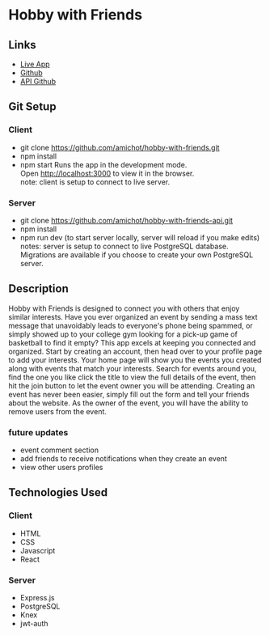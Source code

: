 # Hobby with Friends

## Links
* [Live App](https://hobby-with-friends.adrianslolacc.now.sh)
* [Github](https://github.com/amichot/hobby-with-friends)
* [API Github](https://github.com/amichot/hobby-with-friends-api)


## Git Setup 

### Client
* git clone https://github.com/amichot/hobby-with-friends.git <br>
* npm install
* npm start
Runs the app in the development mode. <br>
Open [http://localhost:3000](http://localhost:3000) to view it in the browser. <br>
note: client is setup to connect to live server. <br>


### Server
* git clone https://github.com/amichot/hobby-with-friends-api.git
* npm install
* npm run dev (to start server locally, server will reload if you make edits) <br>
notes: server is setup to connect to live PostgreSQL database. <br>
Migrations are available if you choose to create your own PostgreSQL server. <br>

## Description
Hobby with Friends is designed to connect you with others that enjoy similar interests. Have you ever organized an event by sending a mass text message that unavoidably leads to everyone's phone being spammed, or simply showed up to your college gym looking for a pick-up game of basketball to find it empty? This app excels at keeping you connected and organized. Start by creating an account, then head over to your profile page to add your interests. Your home page will show you the events you created along with events that match your interests. Search for events around you, find the one you like click the title to view the full details of the event, then hit the join button to let the event owner you will be attending. Creating an event has never been easier, simply fill out the form and tell your friends about the website. As the owner of the event, you will have the ability to remove users from the event.

### future updates
* event comment section
* add friends to receive notifications when they create an event
* view other users profiles

## Technologies Used

### Client

*   HTML
*   CSS
*   Javascript
*   React

### Server
* Express.js
* PostgreSQL
* Knex
* jwt-auth
